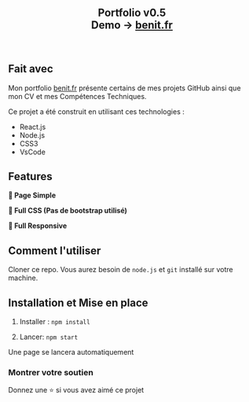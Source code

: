 <h2 align="center">
  Portfolio v0.5<br/>
  Demo -> <a href="http://benit.fr/" target="_blank">benit.fr</a>
</h2>
<br/>

## Fait avec

Mon portfolio <a href="http://benit.fr/" target="_blank">benit.fr</a> présente certains de mes projets GitHub ainsi que mon CV et mes Compétences Techniques.<br/>

Ce projet a été construit en utilisant ces technologies :

- React.js
- Node.js
- CSS3
- VsCode

## Features

**📖 Page Simple**

**🎨 Full CSS (Pas de bootstrap utilisé)**

**📱 Full Responsive**

## Comment l'utiliser

Cloner ce repo. Vous aurez besoin de `node.js` et `git` installé sur votre machine.

## Installation et Mise en place

1. Installer : `npm install`

2. Lancer: `npm start`

Une page se lancera automatiquement

### Montrer votre soutien

Donnez une ⭐ si vous avez aimé ce projet
